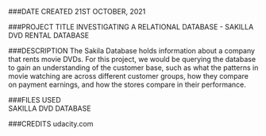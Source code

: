 ###DATE CREATED
21ST OCTOBER, 2021

###PROJECT TITLE
INVESTIGATING A RELATIONAL DATABASE - SAKILLA DVD RENTAL DATABASE


###DESCRIPTION
The Sakila Database holds information about a company that rents movie DVDs. For this project, we would be querying the database to gain an understanding of the customer base, such as what the patterns in movie watching are across different customer groups, how they compare on payment earnings, and how the stores compare in their performance.

###FILES USED   
SAKILLA DVD DATABASE

###CREDITS
udacity.com
